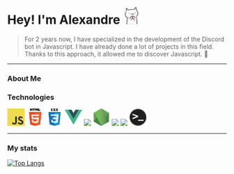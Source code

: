 # Hey! I'm Alexandre <img src="./cat.gif" width="40" height="40" />

> For 2 years now, I have specialized in the development of the Discord bot in Javascript. I have already done a lot of projects in this field. Thanks to this approach,   it allowed me to discover Javascript. 🌙

---

<!--START_SECTION:waka-->
<!--END_SECTION:waka-->

### About Me


### Technologies

<code><img height="40" src="https://raw.githubusercontent.com/github/explore/80688e429a7d4ef2fca1e82350fe8e3517d3494d/topics/javascript/javascript.png"></code>
<code><img height="40" src="https://raw.githubusercontent.com/github/explore/80688e429a7d4ef2fca1e82350fe8e3517d3494d/topics/html/html.png"></code>
<code><img height="40" src="https://raw.githubusercontent.com/github/explore/80688e429a7d4ef2fca1e82350fe8e3517d3494d/topics/css/css.png"></code>
<code><img height="40" src="https://raw.githubusercontent.com/github/explore/80688e429a7d4ef2fca1e82350fe8e3517d3494d/topics/vue/vue.png"></code>
<code><img height="40" src="https://images.tute.io/tute/topic/express-js.png"></code>
<code><img height="40" src="https://raw.githubusercontent.com/github/explore/80688e429a7d4ef2fca1e82350fe8e3517d3494d/topics/nodejs/nodejs.png"></code>
<code><img height="40" src="https://cdn.icon-icons.com/icons2/2415/PNG/512/mongodb_plain_wordmark_logo_icon_146423.png"></code>
<code><img height="40" src="https://upload.wikimedia.org/wikipedia/commons/thumb/3/3f/Git_icon.svg/1024px-Git_icon.svg.png"></code>
<code><img height="40" src="https://raw.githubusercontent.com/github/explore/80688e429a7d4ef2fca1e82350fe8e3517d3494d/topics/terminal/terminal.png"></code>


---

### My stats
[![Top Langs](https://github-readme-stats.vercel.app/api/top-langs/?username=anuraghazra&layout=compact&theme=material-palenight)](https://github.com/anuraghazra/github-readme-stats)
